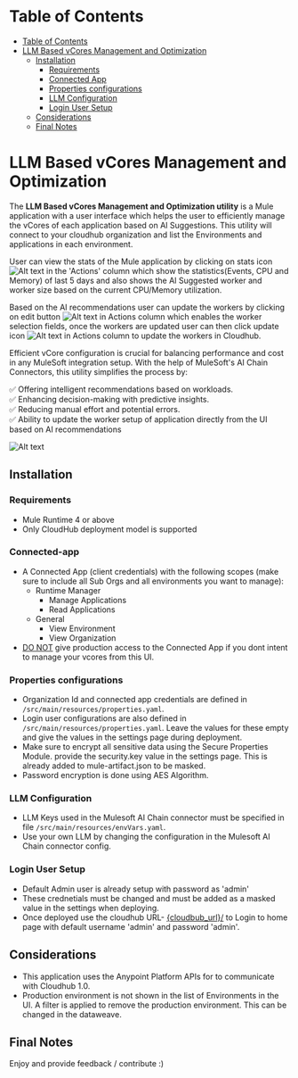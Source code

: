 Table of Contents
=================

   * [Table of Contents](#table-of-contents)
   * [LLM Based vCores Management and Optimization](#llm-based-vcores-management-and-optimization)
      * [Installation](#installation)
         * [Requirements](#requirements)
         * [Connected App](#connected-app)
         * [Properties configurations](#properties-configurations)
         * [LLM Configuration](#llm-configuration)
         * [Login User Setup](#login-user-setup)
      * [Considerations](#considerations)
      * [Final Notes](#final-notes)

# LLM Based vCores Management and Optimization
The **LLM Based vCores Management and Optimization utility** is a Mule application with a user interface which helps the user to efficiently manage the vCores of each application based on AI Suggestions. This utility will connect to your cloudhub organization and list the Environments and applications in each environment.

User can view the stats of the Mule application by clicking on stats icon ![Alt text](image-1.png) in the 'Actions' column which show the statistics(Events, CPU and Memory) of last 5 days and also shows the AI Suggested worker and worker size based on the current CPU/Memory utilization.

Based on the AI recommendations user can update the workers by clicking on edit button ![Alt text](image.png) in Actions column which enables the worker selection fields, once the workers are updated user can then click update icon ![Alt text](image-2.png) in Actions column to update the workers in Cloudhub.

Efficient vCore configuration is crucial for balancing performance and cost in any MuleSoft integration setup. With the help of MuleSoft's AI Chain Connectors, this utility simplifies the process by:

✅ Offering intelligent recommendations based on workloads.\
✅ Enhancing decision-making with predictive insights.\
✅ Reducing manual effort and potential errors.\
✅ Ability to update the worker setup of application directly from the UI based on AI recommendations

![Alt text](image-3.png)

## Installation

### Requirements
- Mule Runtime 4 or above
- Only CloudHub deployment model is supported

### Connected-app
  - A Connected App (client credentials) with the following scopes (make sure to include all Sub Orgs and all environments you want to manage):
    - Runtime Manager
      - Manage Applications
      - Read Applications
    - General
      - View Environment
      - View Organization
  - <u>DO NOT</u> give production access to the Connected App if you dont intent to manage your vcores from this UI.

### Properties configurations

- Organization Id and connected app credentials are defined in `/src/main/resources/properties.yaml`.
- Login user configurations are also defined in `/src/main/resources/properties.yaml`. Leave the values for these empty and give the values in the settings page during deployment.
- Make sure to encrypt all sensitive data using the Secure Properties Module. provide the security.key value in the settings page. This is already added to mule-artifact.json to be masked.
- Password encryption is done using AES Algorithm.

### LLM Configuration

- LLM Keys used in the Mulesoft AI Chain connector must be specified in file `/src/main/resources/envVars.yaml`.
- Use your own LLM by changing the configuration in the Mulesoft AI Chain connector config.

### Login User Setup
  - Default Admin user is already setup with password as 'admin'
  - These crednetials must be changed and must be added as a masked value in the settings when deploying. 
  - Once deployed use the cloudhub URL- <u>{cloudbub_url}/</u> to Login to home page with default username 'admin' and password 'admin'.


## Considerations

- This application uses the Anypoint Platform APIs for to communicate with Cloudhub 1.0.
- Production environment is not shown in the list of Environments in the UI. A filter is applied to remove the production environment. This can be changed in the dataweave.

## Final Notes
Enjoy and provide feedback / contribute :)



